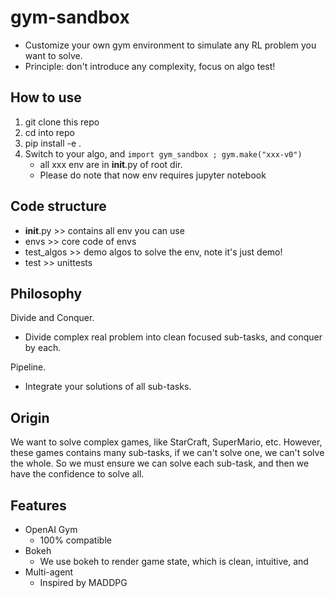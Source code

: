 # gym-sandbox
- Customize your own gym environment to simulate any RL problem you want to solve.
- Principle: don't introduce any complexity, focus on algo test!

## How to use
1. git clone this repo
2. cd into repo
3. pip install -e .
4. Switch to your algo, and `import gym_sandbox ; gym.make("xxx-v0")`
    - all xxx env are in __init__.py of root dir.
    - Please do note that now env requires jupyter notebook

## Code structure
- __init__.py  >> contains all env you can use
- envs         >> core code of envs
- test_algos   >> demo algos to solve the env, note it's just demo!
- test         >> unittests

## Philosophy
Divide and Conquer.
- Divide complex real problem into clean focused sub-tasks, and conquer by each.

Pipeline.
- Integrate your solutions of all sub-tasks.

## Origin
We want to solve complex games, like StarCraft, SuperMario, etc.
However, these games contains many sub-tasks, if we can't solve one, we can't solve the whole.
So we must ensure we can solve each sub-task, and then we have the confidence to solve all.

## Features
- OpenAI Gym
    - 100% compatible
- Bokeh
    - We use bokeh to render game state, which is clean, intuitive, and
- Multi-agent
    - Inspired by MADDPG



